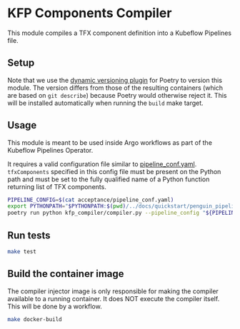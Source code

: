 # KFP Components Compiler

This module compiles a TFX component definition into a Kubeflow Pipelines file.

## Setup

Note that we use the [dynamic versioning plugin](https://pypi.org/project/poetry-dynamic-versioning/) for Poetry to version this module.
The version differs from those of the resulting containers (which are based on `git describe`) because Poetry would otherwise reject it. This will be installed automatically when running the `build` make target.

## Usage

This module is meant to be used inside Argo workflows as part of the Kubeflow Pipelines Operator.

It requires a valid configuration file similar to [pipeline_conf.yaml](acceptance/pipeline_conf.yaml).
`tfxComponents` specified in this config file must be present on the Python path and must be set to the fully qualified name of a Python function returning list of TFX components.


```bash
PIPELINE_CONFIG=$(cat acceptance/pipeline_conf.yaml)
export PYTHONPATH="$PYTHONPATH:$(pwd)/../docs/quickstart/penguin_pipeline"
poetry run python kfp_compiler/compiler.py --pipeline_config "${PIPELINE_CONFIG}" --output_file out.yaml
```

## Run tests
```bash
make test
```

## Build the container image

The compiler injector image is only responsible for making the compiler available to a running container. It does NOT execute the compiler itself. This will be done by a workflow.

```bash
make docker-build
```
